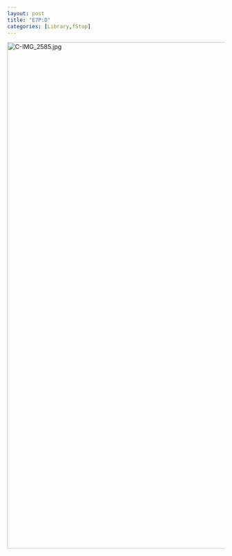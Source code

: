 ```yaml
---
layout: post
title: "E7P:D"
categories: [Library,fStop]
---
```

<img alt="C-IMG_2585.jpg" src="http://www.botzilla.com/blog/pix2007/C-IMG_2585.jpg" width="807" height="1175" border="0" />



